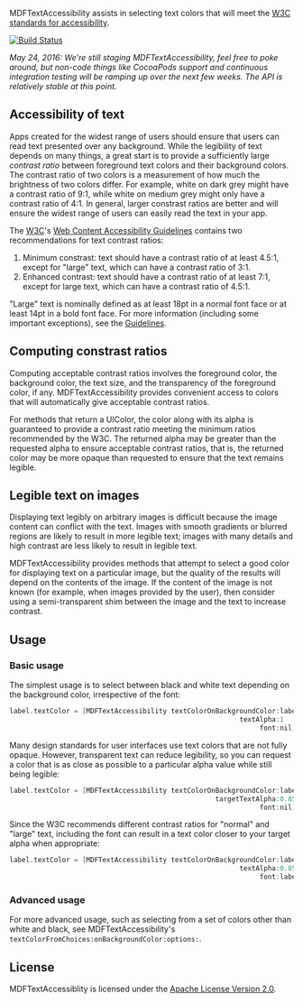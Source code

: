 MDFTextAccessibility assists in selecting text colors that will meet the
[W3C standards for accessibility](https://www.w3.org/TR/UNDERSTANDING-WCAG20/visual-audio-contrast-contrast.html).

[![Build Status](https://travis-ci.org/google/material-text-accessibility-ios.svg?branch=master)](https://travis-ci.org/google/material-text-accessibility-ios)

*May 24, 2016: We're still staging MDFTextAccessibility, feel free to poke
around, but non-code things like CocoaPods support and continuous integration
testing will be ramping up over the next few weeks. The API is relatively stable
at this point.*

## Accessibility of text

Apps created for the widest range of users should ensure that users can read
text presented over any background. While the legibility of text depends on many
things, a great start is to provide a sufficiently large *contrast ratio*
between foreground text colors and their background colors. The contrast ratio
of two colors is a measurement of how much the brightness of two colors differ.
For example, white on dark grey might have a contrast ratio of 9:1, while white
on medium grey might only have a contrast ratio of 4:1. In general, larger
constrast ratios are better and will ensure the widest range of users can easily
read the text in your app.

The [W3C](https://www.w3.org)'s
[Web Content Accessibility Guidelines](https://www.w3.org/TR/WCAG/#visual-audio-contrast)
contains two recommendations for text contrast ratios:

1. Minimum constrast: text should have a contrast ratio of at least 4.5:1,
   except for "large" text, which can have a contrast ratio of 3:1.
2. Enhanced contrast: text should have a contrast ratio of at least 7:1, except
   for large text, which can have a contrast ratio of 4.5:1.

"Large" text is nominally defined as at least 18pt in a normal font face or at
least 14pt in a bold font face. For more information (including some important
exceptions), see the
[Guidelines](https://www.w3.org/TR/WCAG/#visual-audio-contrast).

## Computing constrast ratios

Computing acceptable contrast ratios involves the foreground color, the
background color, the text size, and the transparency of the foreground color,
if any. MDFTextAccessibility provides convenient access to colors that will
automatically give acceptable contrast ratios.

For methods that return a UIColor, the color along with its alpha is guaranteed
to provide a contrast ratio meeting the minimum ratios recommended by the W3C.
The returned alpha may be greater than the requested alpha to ensure acceptable
contrast ratios, that is, the returned color may be more opaque than requested
to ensure that the text remains legible.

## Legible text on images

Displaying text legibly on arbitrary images is difficult because the image
content can conflict with the text. Images with smooth gradients or blurred
regions are likely to result in more legible text; images with many details and
high contrast are less likely to result in legible text.

MDFTextAccessibility provides methods that attempt to select a good color for
displaying text on a particular image, but the quality of the results will
depend on the contents of the image. If the content of the image is not known
(for example, when images provided by the user), then consider using a
semi-transparent shim between the image and the text to increase contrast.

## Usage

### Basic usage

The simplest usage is to select between black and white text depending on the
background color, irrespective of the font:

```objective-c
label.textColor = [MDFTextAccessibility textColorOnBackgroundColor:label.backgroundColor
                                                         textAlpha:1
                                                              font:nil];
```

Many design standards for user interfaces use text colors that are not fully
opaque. However, transparent text can reduce legibility, so you can request a
color that is as close as possible to a particular alpha value while still being
legible:

```objective-c
label.textColor = [MDFTextAccessibility textColorOnBackgroundColor:label.backgroundColor
                                                   targetTextAlpha:0.85
                                                              font:nil];
```

Since the W3C recommends different contrast ratios for "normal" and "large"
text, including the font can result in a text color closer to your target alpha
when appropriate:

```objective-c
label.textColor = [MDFTextAccessibility textColorOnBackgroundColor:label.backgroundColor
                                                         textAlpha:0.85
                                                              font:label.font];
```

### Advanced usage

For more advanced usage, such as selecting from a set of colors other than white
and black, see MDFTextAccessibility's
`textColorFromChoices:onBackgroundColor:options:`.

## License

MDFTextAccessiblity is licensed under the [Apache License Version 2.0](LICENSE).

